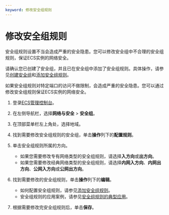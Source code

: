 ```yaml
---
keyword: 修改安全组规则
---
```


# 修改安全组规则

安全组规则设置不当会造成严重的安全隐患。您可以修改安全组中不合理的安全组规则，保证ECS实例的网络安全。

请确认您已创建了安全组，并且已在安全组中添加了安全组规则。具体操作，请参见[创建安全组](/intl.zh-CN/安全/安全组/创建安全组.md)和[添加安全组规则](/intl.zh-CN/安全/安全组/添加安全组规则.md)。

如果安全组规则对特定端口的访问不做限制，会造成严重的安全隐患。您可以通过修改安全组规则保证ECS实例的网络安全。

1.  登录[ECS管理控制台](https://ecs.console.aliyun.com)。

2.  在左侧导航栏，选择**网络与安全** \> **安全组**。

3.  在顶部菜单栏左上角处，选择地域。

4.  找到需要修改安全组规则的安全组，单击**操作**列下的**配置规则**。

5.  单击安全组规则所属的方向。

    -   如果您需要修改专有网络类型的安全组规则，请选择**入方向**或**出方向**。
    -   如果您需要修改经典网络类型的安全组规则，请选择**内网入方向**、**内网出方向**、**公网入方向**或**公网出方向**。
6.  找到需要修改的安全组规则，单击**操作**列下的**编辑**。

    -   如何配置安全组规则，请参见[添加安全组规则](/intl.zh-CN/安全/安全组/添加安全组规则.mdul_vpc_qwz_xdb)。
    -   安全组规则的应用案例，请参见[安全组规则的典型应用]()。
7.  根据需要修改完安全组规则后，单击**保存**。


